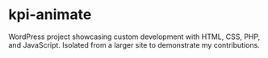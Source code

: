 # kpi-animate
WordPress project showcasing custom development with HTML, CSS, PHP, and JavaScript. Isolated from a larger site to demonstrate my contributions.
